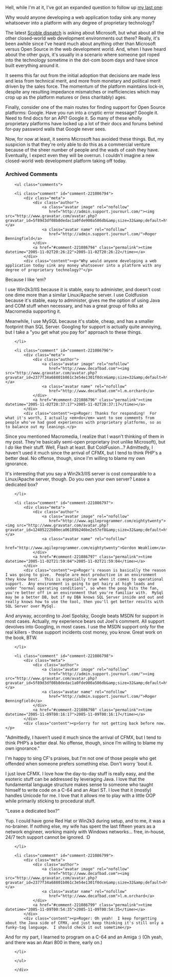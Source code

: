 Hell, while I'm at it, I've got an expanded question to follow up [my last one][wm]:

Why would anyone developing a web application today sink any money whatsoever into a platform with any degree of proprietary technology?

The latest [Scoble dispatch][scob] is asking about Microsoft, but what about all the other closed-world web development environments out there?  Really, it's been awhile since I've heard much about anything other than Microsoft versus Open Source in the web development world.  And, when I have heard about the other guys, it's usually in a scenario where someone got roped into the technology sometime in the dot-com boom days and have since built everything around it.  

It seems this far out from the initial adoption that decisions are made less and less from technical merit, and more from monetary and political merit driven by the sales force.  The momentum of the platform maintains lock-in, despite any resulting impedance mismatches or inefficiencies which may crop up as the platform matures or (less charitably) ages.

Finally, consider one of the main routes for finding support for Open Source platforms:  Google.  Have you run into a cryptic error message?  Google it.  Need to find docs for an API?  Google it.  So many of these wholly proprietary platforms have locked up a lot of their docs and forums behind for-pay password walls that Google never sees.

Now, for now at least, it seems Microsoft has avoided these things.  But, my suspicion is that they're only able to do this as a commercial venture because of the sheer number of people and the wads of cash they have.  Eventually, I expect even they will be overrun.  I couldn't imagine a new closed-world web development platform taking off today.

[scob]: http://scobleizer.wordpress.com/2005/11/01/ross-doesnt-trust-microsofts-approach-to-web/
[wm]: http://decafbad.com/blog/2005/11/02/why-microsoft

<!-- tags: webdev linux microsoft -->

<div id="comments" class="comments archived-comments">
            <h3>Archived Comments</h3>
            
        <ul class="comments">
            
        <li class="comment" id="comment-221086794">
            <div class="meta">
                <div class="author">
                    <a class="avatar image" rel="nofollow" 
                       href="http://admin.support.journurl.com/"><img src="http://www.gravatar.com/avatar.php?gravatar_id=5f89d3df08b8dedac1a0fde900a586db&amp;size=32&amp;default=http://mediacdn.disqus.com/1320279820/images/noavatar32.png"/></a>
                    <a class="avatar name" rel="nofollow" 
                       href="http://admin.support.journurl.com/">Roger Benningfield</a>
                </div>
                <a href="#comment-221086794" class="permalink"><time datetime="2005-11-02T20:26:22">2005-11-02T20:26:22</time></a>
            </div>
            <div class="content"><p>"Why would anyone developing a web application today sink any money whatsoever into a platform with any degree of proprietary technology?"</p>

<p>Because I like 'em? </p>

<p>I use Win2k3/IIS because it is stable, easy to administer, and doesn't cost one dime more than a similar Linux/Apache server. I use Coldfusion because it's stable, easy to administer, gives me the option of using Java and COM stuff when necessary, and has a great group of folks at Macromedia supporting it.</p>

<p>Meanwhile, I use MySQL because it's stable, cheap, and has a smaller footprint than SQL Server. Googling for support is actually quite annoying, but I take a "you get what you pay for" approach to these things.</p></div>
            
        </li>
    
        <li class="comment" id="comment-221086796">
            <div class="meta">
                <div class="author">
                    <a class="avatar image" rel="nofollow" 
                       href="http://www.decafbad.com"><img src="http://www.gravatar.com/avatar.php?gravatar_id=2377f34a68801b861c3e54e1301f0dce&amp;size=32&amp;default=http://mediacdn.disqus.com/1320279820/images/noavatar32.png"/></a>
                    <a class="avatar name" rel="nofollow" 
                       href="http://www.decafbad.com">l.m.orchard</a>
                </div>
                <a href="#comment-221086796" class="permalink"><time datetime="2005-11-02T20:37:17">2005-11-02T20:37:17</time></a>
            </div>
            <div class="content"><p>Roger: Thanks for responding!  For what it's worth, I actually <em>do</em> want to see comments from people who've had good experiences with proprietary platforms, so as to balance out my leanings.</p>

<p>Since you mentioned Macromedia, I realize that I wasn't thinking of them in my post.  They're basically semi-open proprietary (not unlike Microsoft), but I <em>do</em> like their stuff.  Well, Flash at least.  But ColdFusion...?  Admittedly, I haven't used it much since the arrival of CFMX, but I tend to think PHP's a better deal.  No offense, though, since I'm willing to blame my own ignorance.</p>

<p>It's interesting that you say a Win2k3/IIS server is cost comparable to a Linux/Apache server, though.  Do you own your own server?  Lease a dedicated box?</p></div>
            
        </li>
    
        <li class="comment" id="comment-221086797">
            <div class="meta">
                <div class="author">
                    <a class="avatar image" rel="nofollow" 
                       href="http://www.agileprogrammer.com/eightytwenty"><img src="http://www.gravatar.com/avatar.php?gravatar_id=12405222b80eca06189b246be2e57ef8&amp;size=32&amp;default=http://mediacdn.disqus.com/1320279820/images/noavatar32.png"/></a>
                    <a class="avatar name" rel="nofollow" 
                       href="http://www.agileprogrammer.com/eightytwenty">Gordon Weakliem</a>
                </div>
                <a href="#comment-221086797" class="permalink"><time datetime="2005-11-02T21:59:04">2005-11-02T21:59:04</time></a>
            </div>
            <div class="content"><p>Roger's reason is basically the reason I was going to give.  People are most productive in an environment they know best.  This is especially true when it comes to operational support.  Any environment is going to get hairy at high loads and under "normal operating conditions", so when the poop hits the fan, you're better off in an environment that you're familiar with.  MySql may be a better DB, but if my DBA knows SQL Server inside and out and really knows how to use the tool, then you'll get better results with SQL Server over MySql.
And anyway, according to Joel Spolsky, Google beats MSDN for support in most cases.  Actually, my experience bears out Joel's comment.  All support devolves into Googling, in most cases.  I use the MSDN support only for the real killers - those support incidents cost money, you know.
Great work on the book, BTW.</p></div>
            
        </li>
    
        <li class="comment" id="comment-221086798">
            <div class="meta">
                <div class="author">
                    <a class="avatar image" rel="nofollow" 
                       href="http://admin.support.journurl.com/"><img src="http://www.gravatar.com/avatar.php?gravatar_id=5f89d3df08b8dedac1a0fde900a586db&amp;size=32&amp;default=http://mediacdn.disqus.com/1320279820/images/noavatar32.png"/></a>
                    <a class="avatar name" rel="nofollow" 
                       href="http://admin.support.journurl.com/">Roger Benningfield</a>
                </div>
                <a href="#comment-221086798" class="permalink"><time datetime="2005-11-09T00:16:17">2005-11-09T00:16:17</time></a>
            </div>
            <div class="content"><p>Sorry for not getting back before now.</p>

<p>"Admittedly, I haven’t used it much since the arrival of CFMX, but I tend to think PHP’s a better deal. No offense, though, since I’m willing to blame my own ignorance."</p>

<p>I'm happy to sing CF's praises, but I'm not one of those people who get offended when someone prefers something else. Don't worry 'bout it.</p>

<p>I just love CFMX. I love how the day-to-day stuff is really easy, and the esoteric stuff can be addressed by leveraging Java.  I love that the fundamental language structure makes sense to someone who taught himself to write code on a C-64 and an Atari ST. I love that it (mostly) handles Unicode for me. I love that it allows me to play with a little OOP while primarily sticking to procedural stuff. </p>

<p>"Lease a dedicated box?"</p>

<p>Yup. I could have gone Red Hat or Win2k3 during setup, and to me, it was a no-brainer. If nothing else, my wife has spent the last fifteen years as a network engineer, working mainly with Windows networks... free, in-house, 24/7 tech support cannot be ignored. :D</p></div>
            
        </li>
    
        <li class="comment" id="comment-221086799">
            <div class="meta">
                <div class="author">
                    <a class="avatar image" rel="nofollow" 
                       href="http://www.decafbad.com"><img src="http://www.gravatar.com/avatar.php?gravatar_id=2377f34a68801b861c3e54e1301f0dce&amp;size=32&amp;default=http://mediacdn.disqus.com/1320279820/images/noavatar32.png"/></a>
                    <a class="avatar name" rel="nofollow" 
                       href="http://www.decafbad.com">l.m.orchard</a>
                </div>
                <a href="#comment-221086799" class="permalink"><time datetime="2005-11-09T00:54:35">2005-11-09T00:54:35</time></a>
            </div>
            <div class="content"><p>Roger: Oh yeah!  I keep forgetting about the Java side of CFMX, and just keep thinking it's still only a funky-tag language.  I should check it out sometime</p>

<p>And for my part, I learned to program on a C-64 and an Amiga :)  (Oh yeah, and there was an Atari 800 in there, early on.)</p></div>
            
        </li>
    
        </ul>
    
        </div>
    